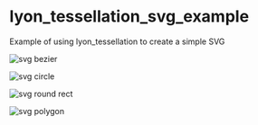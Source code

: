 # lyon_tessellation_svg_example
Example of using lyon_tessellation to create a simple SVG

![svg bezier](https://raw.github.com/IsaacShelton/lyon_tessellation_svg_example/master/svg_output/Bezier.svg)

![svg circle](https://raw.github.com/IsaacShelton/lyon_tessellation_svg_example/master/svg_output/Circle.svg)

![svg round rect](https://raw.github.com/IsaacShelton/lyon_tessellation_svg_example/master/svg_output/RoundRect.svg)

![svg polygon](https://raw.github.com/IsaacShelton/lyon_tessellation_svg_example/master/svg_output/Polygon.svg)
